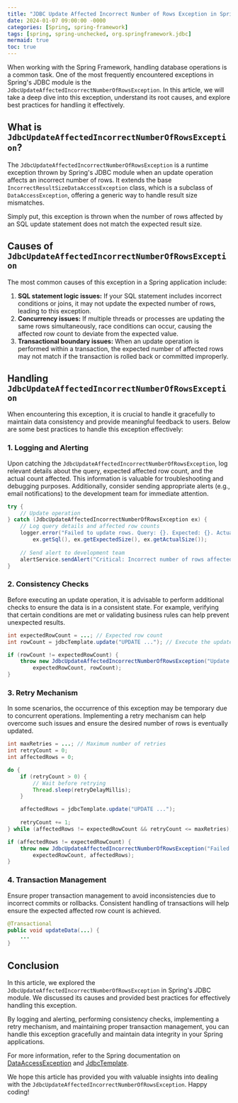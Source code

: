 ```yaml
---
title: "JDBC Update Affected Incorrect Number of Rows Exception in Spring"
date: 2024-01-07 09:00:00 -0000
categories: [Spring, spring-framework]
tags: [spring, spring-unchecked, org.springframework.jdbc]
mermaid: true
toc: true
---
```



When working with the Spring Framework, handling database operations is a common task. One of the most frequently encountered exceptions in Spring's JDBC module is the `JdbcUpdateAffectedIncorrectNumberOfRowsException`. In this article, we will take a deep dive into this exception, understand its root causes, and explore best practices for handling it effectively.

## What is `JdbcUpdateAffectedIncorrectNumberOfRowsException`?

The `JdbcUpdateAffectedIncorrectNumberOfRowsException` is a runtime exception thrown by Spring's JDBC module when an update operation affects an incorrect number of rows. It extends the base `IncorrectResultSizeDataAccessException` class, which is a subclass of `DataAccessException`, offering a generic way to handle result size mismatches.

Simply put, this exception is thrown when the number of rows affected by an SQL update statement does not match the expected result size.

## Causes of `JdbcUpdateAffectedIncorrectNumberOfRowsException`

The most common causes of this exception in a Spring application include:

1. **SQL statement logic issues:** If your SQL statement includes incorrect conditions or joins, it may not update the expected number of rows, leading to this exception.
2. **Concurrency issues:** If multiple threads or processes are updating the same rows simultaneously, race conditions can occur, causing the affected row count to deviate from the expected value.
3. **Transactional boundary issues:** When an update operation is performed within a transaction, the expected number of affected rows may not match if the transaction is rolled back or committed improperly.

## Handling `JdbcUpdateAffectedIncorrectNumberOfRowsException`

When encountering this exception, it is crucial to handle it gracefully to maintain data consistency and provide meaningful feedback to users. Below are some best practices to handle this exception effectively:

### 1. Logging and Alerting

Upon catching the `JdbcUpdateAffectedIncorrectNumberOfRowsException`, log relevant details about the query, expected affected row count, and the actual count affected. This information is valuable for troubleshooting and debugging purposes. Additionally, consider sending appropriate alerts (e.g., email notifications) to the development team for immediate attention.

```java
try {
    // Update operation
} catch (JdbcUpdateAffectedIncorrectNumberOfRowsException ex) {
    // Log query details and affected row counts
    logger.error("Failed to update rows. Query: {}. Expected: {}. Actual: {}.",
        ex.getSql(), ex.getExpectedSize(), ex.getActualSize());
    
    // Send alert to development team
    alertService.sendAlert("Critical: Incorrect number of rows affected!");
}
```

### 2. Consistency Checks

Before executing an update operation, it is advisable to perform additional checks to ensure the data is in a consistent state. For example, verifying that certain conditions are met or validating business rules can help prevent unexpected results.

```java
int expectedRowCount = ...; // Expected row count
int rowCount = jdbcTemplate.update("UPDATE ..."); // Execute the update operation

if (rowCount != expectedRowCount) {
    throw new JdbcUpdateAffectedIncorrectNumberOfRowsException("Update operation did not affect the expected number of rows.",
        expectedRowCount, rowCount);
}
```

### 3. Retry Mechanism

In some scenarios, the occurrence of this exception may be temporary due to concurrent operations. Implementing a retry mechanism can help overcome such issues and ensure the desired number of rows is eventually updated.

```java
int maxRetries = ...; // Maximum number of retries
int retryCount = 0;
int affectedRows = 0;

do {
    if (retryCount > 0) {
        // Wait before retrying
        Thread.sleep(retryDelayMillis);
    }

    affectedRows = jdbcTemplate.update("UPDATE ...");
    
    retryCount += 1;
} while (affectedRows != expectedRowCount && retryCount <= maxRetries);

if (affectedRows != expectedRowCount) {
    throw new JdbcUpdateAffectedIncorrectNumberOfRowsException("Failed to update the expected number of rows within the maximum rety count.",
        expectedRowCount, affectedRows);
}
```

### 4. Transaction Management

Ensure proper transaction management to avoid inconsistencies due to incorrect commits or rollbacks. Consistent handling of transactions will help ensure the expected affected row count is achieved.

```java
@Transactional
public void updateData(...) {
    ...
}
```

## Conclusion

In this article, we explored the `JdbcUpdateAffectedIncorrectNumberOfRowsException` in Spring's JDBC module. We discussed its causes and provided best practices for effectively handling this exception.

By logging and alerting, performing consistency checks, implementing a retry mechanism, and maintaining proper transaction management, you can handle this exception gracefully and maintain data integrity in your Spring applications.

For more information, refer to the Spring documentation on [DataAccessException](https://docs.spring.io/spring-framework/docs/current/javadoc-api/org/springframework/dao/DataAccessException.html) and [JdbcTemplate](https://docs.spring.io/spring-framework/docs/current/javadoc-api/org/springframework/jdbc/core/JdbcTemplate.html).

We hope this article has provided you with valuable insights into dealing with the `JdbcUpdateAffectedIncorrectNumberOfRowsException`. Happy coding!